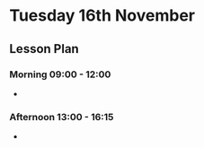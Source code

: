 # Tuesday 16th November

## Lesson Plan

### Morning 09:00 - 12:00

+ 

### Afternoon 13:00 - 16:15

+ 
